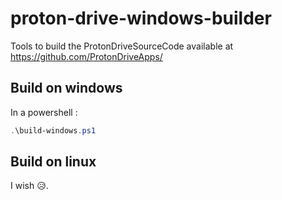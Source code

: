 # proton-drive-windows-builder

Tools to build the ProtonDriveSourceCode available at https://github.com/ProtonDriveApps/

## Build on windows
In a powershell :
```powershell
.\build-windows.ps1
```

## Build on linux
I wish 😥.
